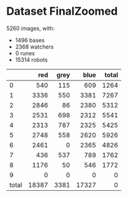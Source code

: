 # Dataset FinalZoomed

5260 images, with:

 - 1496 bases
 - 2368 watchers
 - 0 runes
 - 15314 robots

|       |   red |   grey |   blue |   total |
|:------|------:|-------:|-------:|--------:|
| 0     |   540 |    115 |    609 |    1264 |
| 1     |  3336 |    550 |   3381 |    7267 |
| 2     |  2846 |     86 |   2380 |    5312 |
| 3     |  2531 |    698 |   2312 |    5541 |
| 4     |  2313 |    787 |   2325 |    5425 |
| 5     |  2748 |    558 |   2620 |    5926 |
| 6     |  2461 |      0 |   2365 |    4826 |
| 7     |   436 |    537 |    789 |    1762 |
| 8     |  1176 |     50 |    546 |    1772 |
| 9     |     0 |      0 |      0 |       0 |
| total | 18387 |   3381 |  17327 |       0 |

